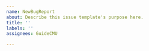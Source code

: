 ```yaml
---
name: NewBugReport
about: Describe this issue template's purpose here.
title: ''
labels: ''
assignees: GuideCMU

---
```




